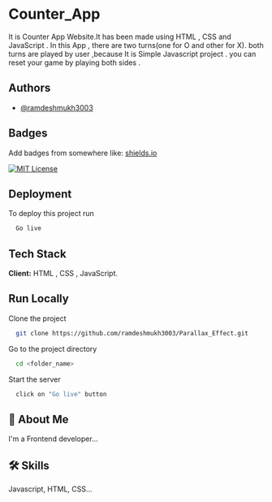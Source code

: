 
# Counter_App

It is Counter App Website.It has been made using HTML , CSS and JavaScript . In this App , there are two turns(one for O and other for X).
both turns are played by user ,because It is Simple Javascript project . you can reset your game by playing both sides . 
 
## Authors

- [@ramdeshmukh3003](https://www.github.com/ramdeshmukh3003)


## Badges

Add badges from somewhere like: [shields.io](https://shields.io/)

[![MIT License](https://img.shields.io/badge/License-MIT-green.svg)](https://choosealicense.com/licenses/mit/)



## Deployment

To deploy this project run

```bash
  Go live
```


## Tech Stack

**Client:** HTML , CSS , JavaScript.




## Run Locally

Clone the project

```bash
  git clone https://github.com/ramdeshmukh3003/Parallax_Effect.git
```

Go to the project directory

```bash
  cd <folder_name>
```



Start the server

```bash
  click on "Go live" button 
```


## 🚀 About Me
I'm a Frontend developer...


## 🛠 Skills
Javascript, HTML, CSS...

